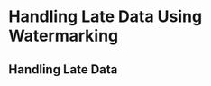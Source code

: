 # Handling Late Data Using Watermarking

## Handling Late Data

<!--stackedit_data:
eyJoaXN0b3J5IjpbMjEyMTQxNzQ4MSw0NzY0MzUwNDcsLTExNz
U1MzY4NzksNjI5ODAyNzczLDYyNDYyMDIxMCwxMTk5MzE0NTYy
LC0xMjk1NDAxNDY4LDQzMjc2OTc0Nyw1NTEyNDY2Niw0NDk3ND
I4LDc5OTczOTE3MiwtMjM0Mzg5NDAsLTIwODI5NTMyNDAsODkz
MTkwODI5LC0xOTY0MjU3NTE5LC0xNzIwMzM0OTU5LC0xMDU2Nj
cyMTkyLDE0MjA3OTg1NjEsODU3MzQ1MzQyLDM5OTM4NDM2XX0=

-->